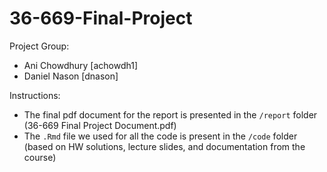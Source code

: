 # 36-669-Final-Project

Project Group:
  - Ani Chowdhury [achowdh1]
  - Daniel Nason [dnason]

Instructions:
 - The final pdf document for the report is presented in the `/report` folder (36-669 Final Project Document.pdf)
 - The `.Rmd` file we used for all the code is present in the `/code` folder (based on HW solutions, lecture slides, and documentation from the course)
